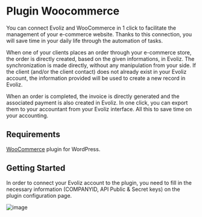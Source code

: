 # Plugin Woocommerce

You can connect Evoliz and WooCommerce in 1 click to facilitate the management of your e-commerce website. Thanks to this connection, you will save time in your daily life through the automation of tasks. 

When one of your clients places an order through your e-commerce store, the order is directly created, based on the given informations, in Evoliz. The synchronization is made directly, without any manipulation from your side.
If the client (and/or the client contact) does not already exist in your Evoliz account, the information provided will be used to create a new record in Evoliz.

When an order is completed, the invoice is directly generated and the associated payment is also created in Evoliz. In one click, you can export them to your accountant from your Evoliz interface. All this to save time on your accounting.

## Requirements

[WooCommerce](https://fr.wordpress.org/plugins/woocommerce/) plugin for WordPress. 

## Getting Started

In order to connect your Evoliz account to the plugin, you need to fill in the necessary information (COMPANYID, API Public & Secret keys) on the plugin configuration page.

![image](https://user-images.githubusercontent.com/40592871/175000233-e888d253-fa19-4a87-84dc-9fabbc591d4d.png)
